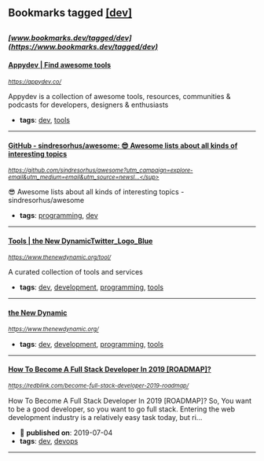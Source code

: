 ## Bookmarks tagged [[dev]](https://www.bookmarks.dev/search?q=[dev])

_<sup><sup>[www.bookmarks.dev/tagged/dev](https://www.bookmarks.dev/tagged/dev)</sup></sup>_
---
#### [Appydev | Find awesome tools](https://appydev.co/)
_<sup>https://appydev.co/</sup>_

Appydev is a collection of awesome tools, resources, communities & podcasts for developers, designers & enthusiasts
* **tags**: [dev](../tagged/dev.md), [tools](../tagged/tools.md)
---
#### [GitHub - sindresorhus/awesome: 😎 Awesome lists about all kinds of interesting topics](https://github.com/sindresorhus/awesome?utm_campaign=explore-email&utm_medium=email&utm_source=newsletter&utm_term=daily)
_<sup>https://github.com/sindresorhus/awesome?utm_campaign=explore-email&utm_medium=email&utm_source=newsl...</sup>_

😎 Awesome lists about all kinds of interesting topics - sindresorhus/awesome
* **tags**: [programming](../tagged/programming.md), [dev](../tagged/dev.md)
---
#### [Tools | the New DynamicTwitter_Logo_Blue](https://www.thenewdynamic.org/tool/)
_<sup>https://www.thenewdynamic.org/tool/</sup>_

A curated collection of tools and services
* **tags**: [dev](../tagged/dev.md), [development](../tagged/development.md), [programming](../tagged/programming.md), [tools](../tagged/tools.md)
---
#### [the New Dynamic](https://www.thenewdynamic.org/)
_<sup>https://www.thenewdynamic.org/</sup>_

* **tags**: [dev](../tagged/dev.md), [development](../tagged/development.md), [programming](../tagged/programming.md), [tools](../tagged/tools.md)
---
#### [How To Become A Full Stack Developer In 2019 [ROADMAP]?](https://redblink.com/become-full-stack-developer-2019-roadmap/)
_<sup>https://redblink.com/become-full-stack-developer-2019-roadmap/</sup>_

How To Become A Full Stack Developer In 2019 [ROADMAP]? So, You want to be a good developer, so you want to go full stack. Entering the web development industry is a relatively easy task today, but ri...
* :calendar: **published on**: 2019-07-04
* **tags**: [dev](../tagged/dev.md), [devops](../tagged/devops.md)
---
